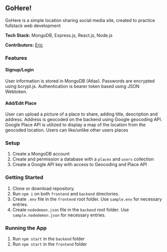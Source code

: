 ## GoHere!

GoHere is a simple location sharing social media site, created to practice fullstack web development

**Tech Stack:** MongoDB, Express.js, React.js, Node.js

**Contributors:** [Eric](https://github.com/eric-silva-61)

### Features

#### Signup/Login
  User information is stored in MongoDB (Atlas).  Passwords are encrypted using bcrypt.js.  Authentication is bearer token based using JSON Webtoken.

#### Add/Edit Place
  User can upload a picture of a place to share, adding title, description and address.  Address is geocoded on the backend using Google geocoding API.
  Google Place API is utilized to display a map of the location from the geocoded location.
  Users can like/unlike other users places

### Setup
1. Create a MongoDB account
2. Create and permission a database with a `places` and `users` collection
3. Create a Google API key with access to Geocoding and Place API

### Getting Started
1. Clone or download repository.
2. Run `npm i` on both `frontend` and `backend` directories.
3. Create `.env` file in the `frontend` root folder.  Use `sample.env` for necessary entries.
4. Create `nodedemon.json` file in the `backend` root folder.  Use `sample.nodedemon.json` for necessary entries.

### Running the App
1. Run `npm start` in the `backend` folder
2. Run `npm start` in the `frontend` folder
 
